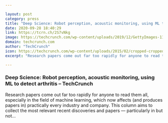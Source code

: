```yaml
---

layout: post
category: press
title: "Deep Science: Robot perception, acoustic monitoring, using ML to detect arthritis"
date: 2020-09-28 18:40:29
link: https://tcrn.ch/2S7vNkg
image: https://techcrunch.com/wp-content/uploads/2019/12/GettyImages-1136667866.jpg?w=572
domain: techcrunch.com
author: "TechCrunch"
icon: https://techcrunch.com/wp-content/uploads/2015/02/cropped-cropped-favicon-gradient.png?w=180
excerpt: "Research papers come out far too rapidly for anyone to read them all, especially in the field of machine learning, which now affects (and produces papers in) practically every industry and company. This column aims to collect the most relevant recent discoveries and papers — particularly in but not…"

---
```


### Deep Science: Robot perception, acoustic monitoring, using ML to detect arthritis – TechCrunch

Research papers come out far too rapidly for anyone to read them all, especially in the field of machine learning, which now affects (and produces papers in) practically every industry and company. This column aims to collect the most relevant recent discoveries and papers — particularly in but not…